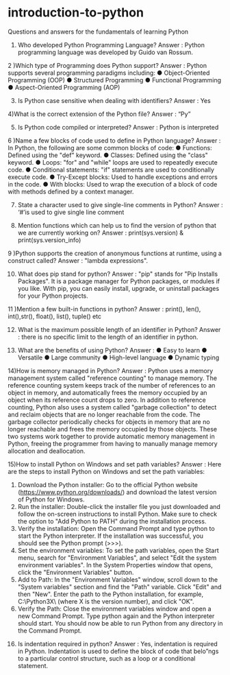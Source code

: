 # introduction-to-python
Questions and answers for the fundamentals of learning Python
1) Who developed  Python Programming Language?
Answer : Python programming language was developed by Guido van Rossum.


2 )Which type of Programming does Python support?
Answer : Python supports several programming paradigms including:
●	Object-Oriented Programming (OOP)
●	Structured Programming
●	Functional Programming
●	Aspect-Oriented Programming (AOP)

3) Is Python case sensitive when dealing with identifiers?
Answer : Yes

4)What is the correct extension of the Python file?
Answer : “Py”

5) Is Python code compiled or interpreted?
Answer : Python is interpreted

6 )Name a few blocks of code used to define in Python language?
Answer : In Python, the following are some common blocks of code:
●	Functions: Defined using the "def" keyword.
●	Classes: Defined using the "class" keyword.
●	Loops: "for" and "while" loops are used to repeatedly execute code.
●	Conditional statements: "if" statements are used to conditionally execute code.
●	Try-Except blocks: Used to handle exceptions and errors in the code.
●	With blocks: Used to wrap the execution of a block of code with methods defined by a context manager.


7) State a character used to give single-line comments in Python?
Answer : ‘#’is used to give single line comment


8) Mention functions which can help us to find the version of python that we are currently working on?
Answer :  print(sys.version) & print(sys.version_info)

9 )Python supports the creation of anonymous functions at runtime, using a construct called?
Answer : "lambda expressions".

10)  What does pip stand for python?
Answer : "pip" stands for "Pip Installs Packages". It is a package manager for Python packages, or modules if you like. With pip, you can easily install, upgrade, or uninstall packages for your Python projects.

11 )Mention a few built-in functions in python?
Answer : print(), len(), int(),str(), float(), list(), tuple() etc

12) What is the maximum possible length of an identifier in Python?
Answer : there is no specific limit to the length of an identifier in python.

13) What are the benefits of using Python?
Answer : 
●	Easy to learn
●	Versatile
●	Large community
●	High-level language
●	Dynamic typing

14)How is memory managed in Python?
Answer : Python uses a memory management system called "reference counting" to manage memory. The reference counting system keeps track of the number of references to an object in memory, and automatically frees the memory occupied by an object when its reference count drops to zero.
In addition to reference counting, Python also uses a system called "garbage collection" to detect and reclaim objects that are no longer reachable from the code. The garbage collector periodically checks for objects in memory that are no longer reachable and frees the memory occupied by those objects.
These two systems work together to provide automatic memory management in Python, freeing the programmer from having to manually manage memory allocation and deallocation.

15)How to install Python on Windows and set path variables?
Answer : Here are the steps to install Python on Windows and set the path variables:
1.	Download the Python installer: Go to the official Python website (https://www.python.org/downloads/) and download the latest version of Python for Windows.
2.	Run the installer: Double-click the installer file you just downloaded and follow the on-screen instructions to install Python. Make sure to check the option to "Add Python to PATH" during the installation process.
3.	Verify the installation: Open the Command Prompt and type python to start the Python interpreter. If the installation was successful, you should see the Python prompt (>>>).
4.	Set the environment variables: To set the path variables, open the Start menu, search for "Environment Variables", and select "Edit the system environment variables". In the System Properties window that opens, click the "Environment Variables" button.
5.	Add to Path: In the "Environment Variables" window, scroll down to the "System variables" section and find the "Path" variable. Click "Edit" and then "New". Enter the path to the Python installation, for example, C:\Python3X\ (where X is the version number), and click "OK".
6.	Verify the Path: Close the environment variables window and open a new Command Prompt. Type python again and the Python interpreter should start. You should now be able to run Python from any directory in the Command Prompt.
16) Is indentation required in python?
Answer : Yes, indentation is required in Python. Indentation is used to define the block of code that belo”ngs to a particular control structure, such as a loop or a conditional statement. 

